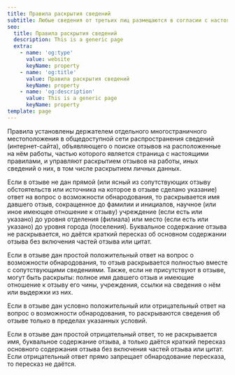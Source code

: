 ```yaml
---
title: Правила раскрытия сведений
subtitle: Любые сведения от третьих лиц размещаются в согласии с настоящими правилами
seo:
  title: Правила раскрытия сведений
  description: This is a generic page
  extra:
    - name: 'og:type'
      value: website
      keyName: property
    - name: 'og:title'
      value: Правила раскрытия сведений
      keyName: property
    - name: 'og:description'
      value: This is a generic page
      keyName: property
template: page
---
```

Правила установлены держателем отдельного многостраничного местоположения в общедоступной сети распространения сведений (интернет-сайта), объявляющего о поиске отзывов на расположенные на нём работы, частью которого является страница с настоящими правилами, и управляют раскрытием отзывов на работы, иных сведений о них, в том числе раскрытием личных данных.

Если в отзыве не дан прямой (или ясный из сопутствующих отзыву обстоятельств или источника на которое в отзыве сделано указание) ответ на вопрос о возможности обнародования, то раскрывается имя давшего отзыв, сокращенное до фамилии и инициалов, научное (или иное имеющее отношение к отзыву) учреждение (если есть или указано) до уровня отделения (филиала) или место (если есть или указано) до уровня города (поселения). Буквальное содержание отзыва не раскрывается, но даётся краткий пересказ об основном содержании отзыва без включения частей отзыва или цитат.

Если в отзыве дан простой положительный ответ на вопрос о возможности обнародования, то отзыв раскрывается полностью вместе с сопутствующими сведениями. Также, если не присутствуют в отзыве, могут быть раскрыты: полное имя давшего отзыв и имеющие отношение к отзыву его чины, учреждения, ссылки на сведения о нём или выдержки из них.

Если в отзыве дан условно положительный или отрицательный ответ на вопрос о возможности обнародования, то раскрываются сведения об отзыве только в пределах указанных условий.

Если в отзыве дан простой отрицательный ответ, то не раскрывается имя, буквальное содержание отзыва, а только даётся краткий пересказ основного содержания отзыва без включения частей отзыва или цитат. Если отрицательный ответ прямо запрещает обнародование пересказа, то пересказ не даётся.
